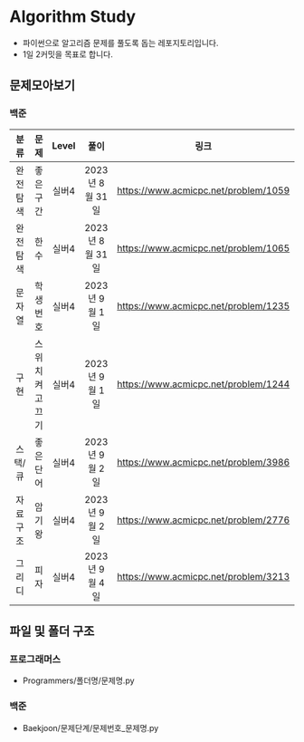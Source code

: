 # Algorithm Study
- 파이썬으로 알고리즘 문제를 풀도록 돕는 레포지토리입니다.
- 1일 2커밋을 목표로 합니다.

## 문제모아보기
### 백준
|분류    |문제           |Level|풀이            |링크                               |난이도    |
|:------:|:-------------:|:---:|:-------------:|:----------------------------------:|:--------:|
|완전탐색|좋은구간        |실버4|2023년 8월 31일|https://www.acmicpc.net/problem/1059|★★★    |
|완전탐색|한수            |실버4|2023년 8월 31일|https://www.acmicpc.net/problem/1065|★★★    |
|문자열  |학생번호        |실버4|2023년 9월 1일 |https://www.acmicpc.net/problem/1235|★★★    |
|구현    |스위치 켜고 끄기|실버4|2023년 9월 1일 |https://www.acmicpc.net/problem/1244|★★★★★|
|스택/큐 |좋은 단어       |실버4|2023년 9월 2일 |https://www.acmicpc.net/problem/3986|★★      |
|자료구조|암기왕          |실버4|2023년 9월 2일 |https://www.acmicpc.net/problem/2776|★        |
|그리디  |피자            |실버4|2023년 9월 4일 |https://www.acmicpc.net/problem/3213|★★★★★|


## 파일 및 폴더 구조
### 프로그래머스
- Programmers/폴더명/문제명.py

### 백준
- Baekjoon/문제단계/문제번호_문제명.py

